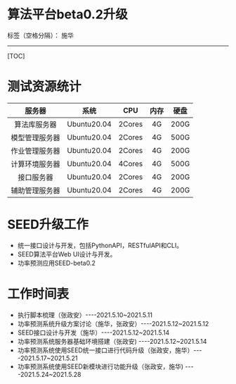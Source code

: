 # 算法平台beta0.2升级

标签（空格分隔）： 施华

---

[TOC]
# 测试资源统计
|服务器|系统|CPU|内存|硬盘|
|:----:|:----:|:----:|:----:|:----:|
|算法库服务器|Ubuntu20.04|2Cores|4G|200G|
|模型管理服务器|Ubuntu20.04|2Cores|4G|500G|
|作业管理服务器|Ubuntu20.04|2Cores|4G|200G|
|计算环境服务器|Ubuntu20.04|4Cores|4G|500G|
|接口服务器|Ubuntu20.04|2Cores|4G|200G|
|辅助管理服务器|Ubuntu20.04|2Cores|4G|200G|

# SEED升级工作
+ 统一接口设计与开发，包括PythonAPI，RESTfulAPI和CLI。
+ SEED算法平台Web UI设计与开发。
+ 功率预测应用SEED-beta0.2

# 工作时间表
+ 执行脚本梳理（张政安）----2021.5.10~2021.5.11
+ 功率预测系统升级方案讨论（施华，张政安）----2021.5.12~2021.5.12
+ SEED接口设计与开发（施华）----2021.5.12~2021.5.14
+ 功率预测系统服务器基础环境搭建（张政安) ----2021.5.12~2021.5.14
+ 功率预测系统使用SEED统一接口进行代码升级（张政安，施华）----2021.5.17~2021.5.21
+ 功率预测系统使用SEED新模块进行功能升级（张政安，施华) ----2021.5.24~2021.5.28





